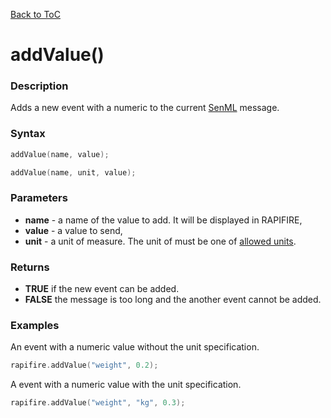 [Back to ToC](library.md)

# addValue()

### Description

Adds a new event with a numeric to the current [SenML](http://blog.rapifire.com/2015/12/21/introduction-to-senml/) message.

### Syntax

```c++
addValue(name, value);
```

```c++
addValue(name, unit, value);
```

### Parameters

* __name__ - a name of the value to add. It will be displayed in RAPIFIRE,
* __value__ - a value to send,
* __unit__ - a unit of measure. The unit of  must be one of [allowed units](units.md).

### Returns

* __TRUE__ if the new event can be added. 
* __FALSE__ the message is too long and the another event cannot be added.

### Examples

An event with a numeric value without the unit specification.

```c++
rapifire.addValue("weight", 0.2);
```

A event with a numeric value with the unit specification.

```c++
rapifire.addValue("weight", "kg", 0.3);
```
